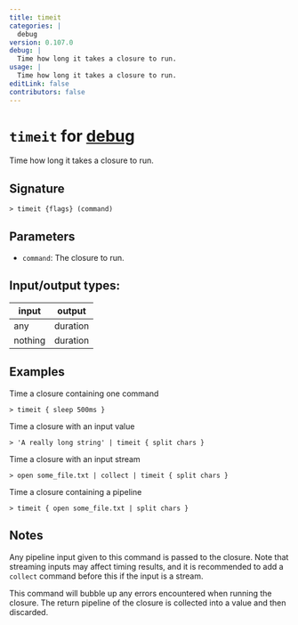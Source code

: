 ```yaml
---
title: timeit
categories: |
  debug
version: 0.107.0
debug: |
  Time how long it takes a closure to run.
usage: |
  Time how long it takes a closure to run.
editLink: false
contributors: false
---
```

<!-- This file is automatically generated. Please edit the command in https://github.com/nushell/nushell instead. -->

# `timeit` for [debug](/commands/categories/debug.md)

<div class='command-title'>Time how long it takes a closure to run.</div>

## Signature

```> timeit {flags} (command)```

## Parameters

 -  `command`: The closure to run.


## Input/output types:

| input   | output   |
| ------- | -------- |
| any     | duration |
| nothing | duration |
## Examples

Time a closure containing one command
```nu
> timeit { sleep 500ms }

```

Time a closure with an input value
```nu
> 'A really long string' | timeit { split chars }

```

Time a closure with an input stream
```nu
> open some_file.txt | collect | timeit { split chars }

```

Time a closure containing a pipeline
```nu
> timeit { open some_file.txt | split chars }

```

## Notes
Any pipeline input given to this command is passed to the closure. Note that streaming inputs may affect timing results, and it is recommended to add a `collect` command before this if the input is a stream.

This command will bubble up any errors encountered when running the closure. The return pipeline of the closure is collected into a value and then discarded.